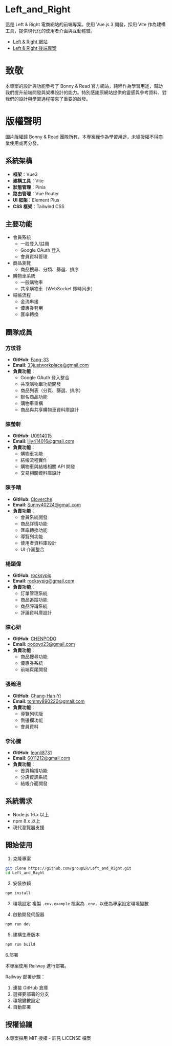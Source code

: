 # Left_and_Right

這是 Left & Right 電商網站的前端專案。使用 Vue.js 3 開發，採用 Vite 作為建構工具，提供現代化的使用者介面與互動體驗。

- [Left & Right 網站](https://left-and-right-accessory.up.railway.app/)
- [Left & Right 後端專案](https://github.com/groupLR/Left_and_Rignt_Backend.git)

# 致敬

本專案的設計與功能參考了 Bonny & Read 官方網站，純粹作為學習用途，幫助我們提升前端開發與架構設計的能力。特別感謝原網站提供的靈感與參考資料，對我們的設計與學習過程帶來了重要的啟發。

# 版權聲明

圖片版權歸 Bonny & Read 團隊所有，本專案僅作為學習用途，未經授權不得商業使用或再分發。

## 系統架構

- **框架**：Vue3
- **建構工具**：Vite
- **狀態管理**：Pinia
- **路由管理**：Vue Router
- **UI 框架**：Element Plus
- **CSS 框架**：Tailwind CSS

## 主要功能

- 會員系統
  - 一般登入/註冊
  - Google OAuth 登入
  - 會員資料管理
- 商品瀏覽
  - 商品搜尋、分類、篩選、排序
- 購物車系統
  - 一般購物車
  - 共享購物車（WebSocket 即時同步）
- 結帳流程
  - 金流串接
  - 優惠券套用
  - 匯率轉換

## 團隊成員

### 方玟蓉

- **GitHub**: [Fang-33](https://github.com/Fang-33)
- **Email**: 33justworkplace@gmail.com
- **負責功能**：
  - Google OAuth 登入整合
  - 共享購物車功能開發
  - 商品列表（分頁、篩選、排序）
  - 聯名商品功能
  - 購物車重構
  - 商品與共享購物車資料庫設計

### 陳瑩軒

- **GitHub**: [U0914015](https://github.com/U0914015)
- **Email**: lily414016@gmail.com
- **負責功能**：
  - 購物車功能
  - 結帳流程實作
  - 購物車與結帳相關 API 開發
  - 交易相關資料庫設計

### 陳予晴

- **GitHub**: [Cloverche](https://github.com/Cloverche)
- **Email**: Sunny40224@gmail.com
- **負責功能**：
  - 會員系統開發
  - 商品詳情功能
  - 匯率轉換功能
  - 導覽列功能
  - 使用者資料庫設計
  - UI 介面整合

### 楊頌偉

- **GitHub**: [rocksypig](https://github.com/rocksypig)
- **Email**: rocksypig@gmail.com
- **負責功能**：
  - 訂單管理系統
  - 商品追蹤功能
  - 商品評論系統
  - 評論資料庫設計

### 陳心妍

- **GitHub**: [CHENPODO](https://github.com/CHENPODO)
- **Email**: podoyo23@gmail.com
- **負責功能**：
  - 商品搜尋功能
  - 優惠券系統
  - 前端頁尾開發

### 張翰浥

- **GitHub**: [Chang-Han-Yi](https://github.com/Chang-Han-Yi)
- **Email**: tommy890220@gmail.com
- **負責功能**：
  - 導覽列切版
  - 側邊欄功能
  - 會員資料

### 李沁騰

- **GitHub**: [leonli8731](https://github.com/leonli8731)
- **Email**: 6011212@gmail.com
- **負責功能**：
  - 首頁輪播功能
  - 分店資訊系統
  - 結帳介面開發

## 系統需求

- Node.js 16.x 以上
- npm 8.x 以上
- 現代瀏覽器支援

## 開始使用

1. 克隆專案

```bash
git clone https://github.com/groupLR/Left_and_Right.git
cd Left_and_Right
```

2. 安裝依賴

```bash
npm install
```

3. 環境設定
   複製 `.env.example` 檔案為 `.env`，以便為專案設定環境變數

4. 啟動開發伺服器

```bash
npm run dev
```

5. 建構生產版本

```bash
npm run build
```

6.部署

本專案使用 Railway 進行部署。

Railway 部署步驟：

1. 連接 GitHub 倉庫
2. 選擇要部署的分支
3. 環境變數設定
4. 自動部署

## 授權協議

本專案採用 MIT 授權 - 詳見 LICENSE 檔案
